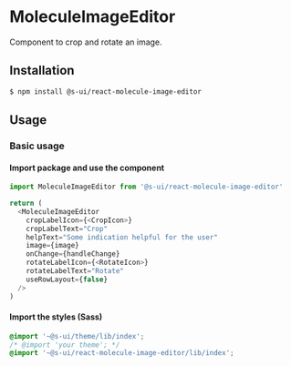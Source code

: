 # MoleculeImageEditor

Component to crop and rotate an image.

## Installation

```sh
$ npm install @s-ui/react-molecule-image-editor
```

## Usage

### Basic usage

#### Import package and use the component

```js
import MoleculeImageEditor from '@s-ui/react-molecule-image-editor'

return (
  <MoleculeImageEditor 
    cropLabelIcon={<CropIcon>}
    cropLabelText="Crop"
    helpText="Some indication helpful for the user"
    image={image}
    onChange={handleChange}
    rotateLabelIcon={<RotateIcon>}
    rotateLabelText="Rotate"
    useRowLayout={false}
  />
)
```

#### Import the styles (Sass)

```css
@import '~@s-ui/theme/lib/index';
/* @import 'your theme'; */
@import '~@s-ui/react-molecule-image-editor/lib/index';
```
